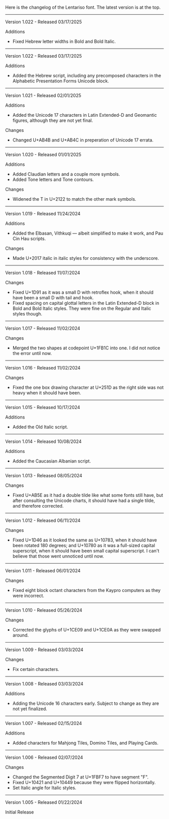 Here is the changelog of the Lentariso font. The latest version is at the top.

-------------------------------------------------------------------------------

Version 1.022 - Released 03/17/2025

Additions
- Fixed Hebrew letter widths in Bold and Bold Italic.

-------------------------------------------------------------------------------

Version 1.022 - Released 03/17/2025

Additions
- Added the Hebrew script, including any precomposed characters in the Alphabetic Presentation Forms Unicode block.

-------------------------------------------------------------------------------

Version 1.021 - Released 02/01/2025

Additions
- Added the Unicode 17 characters in Latin Extended-D and Geomantic figures, although they are not yet final.

Changes
- Changed U+AB4B and U+AB4C in preperation of Unicode 17 errata.

-------------------------------------------------------------------------------

Version 1.020 - Released 01/01/2025

Additions
- Added Claudian letters and a couple more symbols.
- Added Tone letters and Tone contours.

Changes
- Widened the T in U+2122 to match the other mark symbols.

-------------------------------------------------------------------------------

Version 1.019 - Released 11/24/2024

Additions
- Added the Elbasan, Vithkuqi — albeit simplified to make it work, and Pau Cin Hau scripts.

Changes
- Made U+2017 italic in italic styles for consistency with the underscore.

-------------------------------------------------------------------------------

Version 1.018 - Released 11/07/2024

Changes
- Fixed U+1D91 as it was a small D with retroflex hook, when it should have been a small D with tail and hook.
- Fixed spacing on capital glottal letters in the Latin Extended-D block in Bold and Bold Italic styles. They were fine on the Regular and Italic styles though.

-------------------------------------------------------------------------------

Version 1.017 - Released 11/02/2024

Changes
- Merged the two shapes at codepoint U+1FB1C into one. I did not notice the error until now.

-------------------------------------------------------------------------------

Version 1.016 - Released 11/02/2024

Changes
- Fixed the one box drawing character at U+251D as the right side was not heavy when it should have been.

-------------------------------------------------------------------------------

Version 1.015 - Released 10/17/2024

Additions
- Added the Old Italic script.

-------------------------------------------------------------------------------

Version 1.014 - Released 10/08/2024

Additions
- Added the Caucasian Albanian script.

-------------------------------------------------------------------------------

Version 1.013 - Released 08/05/2024

Changes
- Fixed U+AB5E as it had a double tilde like what some fonts still have, but after consulting the Unicode charts, it should have had a single tilde, and therefore corrected.

-------------------------------------------------------------------------------

Version 1.012 - Released 06/11/2024

Changes
- Fixed U+1D46 as it looked the same as U+10783, when it should have been rotated 180 degrees; and U+10780 as it was a full-sized capital superscript, when it should have been small capital superscript. I can't believe that those went unnoticed until now.

-------------------------------------------------------------------------------

Version 1.011 - Released 06/01/2024

Changes
- Fixed eight block octant characters from the Kaypro computers as they were incorrect.

-------------------------------------------------------------------------------

Version 1.010 - Released 05/26/2024

Changes
- Corrected the glyphs of U+1CE09 and U+1CE0A as they were swapped around.

-------------------------------------------------------------------------------

Version 1.009 - Released 03/03/2024

Changes
- Fix certain characters.

-------------------------------------------------------------------------------

Version 1.008 - Released 03/03/2024

Additions
- Adding the Unicode 16 characters early. Subject to change as they are not yet finalized.

-------------------------------------------------------------------------------

Version 1.007 - Released 02/15/2024

Additions
- Added characters for Mahjong Tiles, Domino Tiles, and Playing Cards.

-------------------------------------------------------------------------------

Version 1.006 - Released 02/07/2024

Changes
- Changed the Segmented Digit 7 at U+1FBF7 to have segment "F".
- Fixed U+10421 and U+10449 because they were flipped horizontally.
- Set Italic angle for Italic styles.

-------------------------------------------------------------------------------

Version 1.005 - Released 01/22/2024

Initial Release
